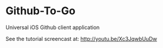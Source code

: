 Github-To-Go
============

Universal iOS Github client application

See the tutorial screencast at: http://youtu.be/Xc3JqwbUuDw
